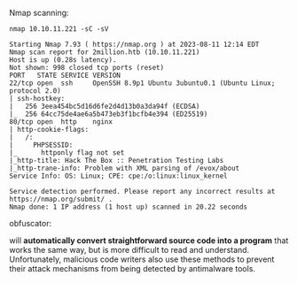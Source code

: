 
Nmap scanning:

~~~
nmap 10.10.11.221 -sC -sV
~~~

~~~
Starting Nmap 7.93 ( https://nmap.org ) at 2023-08-11 12:14 EDT
Nmap scan report for 2million.htb (10.10.11.221)
Host is up (0.28s latency).
Not shown: 998 closed tcp ports (reset)
PORT   STATE SERVICE VERSION
22/tcp open  ssh     OpenSSH 8.9p1 Ubuntu 3ubuntu0.1 (Ubuntu Linux; protocol 2.0)
| ssh-hostkey: 
|   256 3eea454bc5d16d6fe2d4d13b0a3da94f (ECDSA)
|_  256 64cc75de4ae6a5b473eb3f1bcfb4e394 (ED25519)
80/tcp open  http    nginx
| http-cookie-flags: 
|   /: 
|     PHPSESSID: 
|_      httponly flag not set
|_http-title: Hack The Box :: Penetration Testing Labs
|_http-trane-info: Problem with XML parsing of /evox/about
Service Info: OS: Linux; CPE: cpe:/o:linux:linux_kernel

Service detection performed. Please report any incorrect results at https://nmap.org/submit/ .
Nmap done: 1 IP address (1 host up) scanned in 20.22 seconds
~~~


obfuscator:

will **automatically convert straightforward source code into a program** that works the same way, but is more difficult to read and understand. Unfortunately, malicious code writers also use these methods to prevent their attack mechanisms from being detected by antimalware tools.

